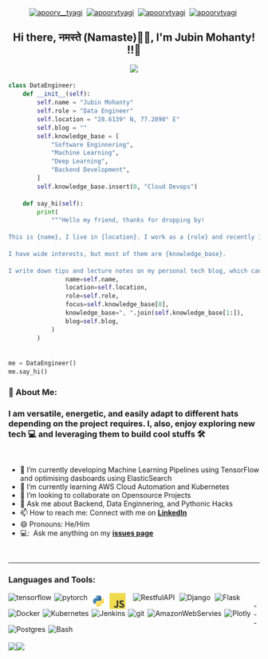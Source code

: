 <p align ="center">
<a href="https://twitter.com/MohantyJubin" target="blank"><img align="center" src="https://cdn.jsdelivr.net/npm/simple-icons@3.0.1/icons/twitter.svg" alt="apoorv__tyagi" height="30" width="30" /></a>&nbsp;
<a href="http://www.linkedin.com/in/jubin-mohanty-a03621a5" target="blank"><img align="center" src="https://cdn.jsdelivr.net/npm/simple-icons@3.0.1/icons/linkedin.svg" alt="apoorvtyagi" height="30" width="30" /></a>&nbsp;
<a href="http://www.jubinmohanty.com/" target="blank"><img align="center" src="https://cdn.jsdelivr.net/npm/simple-icons@3.0.1/icons/googlechrome.svg" alt="apoorvtyagi" height="30" width="30" /></a>&nbsp;
<a href="https://www.instagram.com/jubinmohanty/" target="blank"><img align="center" src="https://cdn.jsdelivr.net/npm/simple-icons@3.0.1/icons/instagram.svg" alt="apoorvtyagi" height="30" width="30" /></a>&nbsp;
</p>

<h2 align="center">Hi there, नमस्ते (Namaste)🙏🏻, I'm Jubin Mohanty! !!👋</h2>
<div>
<p align ="center">
<img src="https://camo.githubusercontent.com/992babdffd8c74a1502de375fbdf7e4d54773242/68747470733a2f2f6d656469612e67697068792e636f6d2f6d656469612f53576f536b4e36447854737a71494b4571762f67697068792e676966" />
</p>
</div>

```python
class DataEngineer:
    def __init__(self):
        self.name = "Jubin Mohanty"
        self.role = "Data Engineer"
        self.location = "28.6139° N, 77.2090° E"
        self.blog = ""
        self.knowledge_base = [
            "Software Enginnering",
            "Machine Learning",
            "Deep Learning",
            "Backend Development",
        ]
        self.knowledge_base.insert(0, "Cloud Devops")

    def say_hi(self):
        print(
            """Hello my friend, thanks for dropping by!

This is {name}, I live in {location}. I work as a {role} and recently I am focusing on {focus} for my personal growth.

I have wide interests, but most of them are {knowledge_base}.

I write down tips and lecture notes on my personal tech blog, which can be found here: {blog}""".format(
                name=self.name,
                location=self.location,
                role=self.role,
                focus=self.knowledge_base[0],
                knowledge_base=", ".join(self.knowledge_base[1:]),
                blog=self.blog,
            )
        )


me = DataEngineer()
me.say_hi()
```


### 🤵 About Me:
<h3 align=left> I am versatile, energetic, and easily adapt to different hats depending on the project requires. I, also, enjoy exploring new tech 💻 and leveraging them to build cool stuffs 🛠️ </h3>
<br>

- 🔭 I’m currently developing Machine Learning Pipelines using TensorFlow and optimising dasboards using ElasticSearch
- 🌱 I’m currently learning AWS Cloud Automation and Kubernetes
- 👯 I’m looking to collaborate on Opensource Projects
- 💬 Ask me about Backend, Data Enginnering, and Pythonic Hacks
- 📫 How to reach me: Connect with me on **[LinkedIn]** 
- 😄 Pronouns: He/Him
- 💻: &nbsp;Ask me anything on my **[issues page]**

<br>

---
### Languages and Tools:
<div>
<a href="https://www.tensorflow.org" target="_blank"> <img align="left" style="padding-right:6px" src="https://www.vectorlogo.zone/logos/tensorflow/tensorflow-icon.svg" alt="tensorflow" height="32px"/> </a> 
<a href="https://pytorch.org/" target="_blank"> <img align="left" style="padding-right:6px" src="https://www.vectorlogo.zone/logos/pytorch/pytorch-icon.svg" alt="pytorch" height="32px"/> </a>
<a href="https://www.python.org" target="_blank"><img align="left" alt="Python" height ="32px" style="padding-right:6px" src="https://raw.githubusercontent.com/github/explore/80688e429a7d4ef2fca1e82350fe8e3517d3494d/topics/python/python.png"></a>
<a href="https://developer.mozilla.org/en-US/docs/Web/JavaScript" target="_blank"> <img align="left" alt="JavaScript" height ="32px" style="padding-right:6px" src="https://raw.githubusercontent.com/github/explore/80688e429a7d4ef2fca1e82350fe8e3517d3494d/topics/javascript/javascript.png"> </a>
<a href="https://restfulapi.net/" target="_blank"> <img align="left" alt="RestfulAPI" height ="32px" style="padding-left:9px" src="https://restfulapi.net/wp-content/uploads/rest.png"> </a>
<a href="https://www.djangoproject.com/" target="_blank"> <img align="left" alt="Django" height ="32px" style="padding-left:9px" src="https://static.djangoproject.com/img/logos/django-logo-positive.svg"> </a>
<a href="https://flask.palletsprojects.com/en/1.1.x/" target="_blank"> <img align="left" alt="Flask" height ="32px" style="padding-left:9px" src="https://www.vectorlogo.zone/logos/pocoo_flask/pocoo_flask-icon.svg"> </a>
<a href="https://www.docker.com/" target="_blank"> <img align="left" alt="Docker" height ="32px" style="padding-right:6px" src="https://www.vectorlogo.zone/logos/docker/docker-icon.svg"> </a>
<a href="https://kubernetes.io/" target="_blank"> <img align="left" alt="Kubernetes" height ="32px" style="padding-right:6px" src="https://www.vectorlogo.zone/logos/kubernetes/kubernetes-icon.svg"> </a>
<a href="https://www.jenkins.io/" target="_blank"> <img align="left" alt="Jenkins" height ="32px" style="padding-right:6px" src="https://www.vectorlogo.zone/logos/jenkins/jenkins-icon.svg"> </a>
<a href="https://git-scm.com/" target="_blank"> <img src="https://www.vectorlogo.zone/logos/git-scm/git-scm-icon.svg" style="padding-right:6px" align="left" alt="git" height='32px'/> </a>
<a href="https://aws.amazon.com/" target="_blank"> <img src="https://www.vectorlogo.zone/logos/amazon_aws/amazon_aws-icon.svg" style="padding-right:6px" align="left" alt="AmazonWebServies" height='32px'/> </a>
<a href="https://plotly.com/dash/" target="_blank"> <img src="https://www.vectorlogo.zone/logos/plot_ly/plot_ly-icon.svg" style="padding-right:6px" align="left" alt="Plotly" height='32px'/> </a>
<a href="https://www.postgresql.org/" target="_blank"> <img src="https://www.vectorlogo.zone/logos/postgresql/postgresql-icon.svg" style="padding-right:6px" align="left" alt="Postgres" height='32px'/> </a>
<a href="https://www.gnu.org/software/bash/" target="_blank"> <img src="https://bashlogo.com/img/symbol/svg/full_colored_dark.svg" style="padding-right:6px" align="left" alt="Bash" height='32px'/> </a>
</div>
<br>
---

<div>
<p>
<br>
<img align="left" src="https://github-readme-stats.vercel.app/api?username=Jubin1122&&show_icons=true&title_color=8470FF&icon_color=bb2acf&text_color=FFA500&bg_color=FFFFF0" height="150">
<img align ="left" src= "https://github-readme-stats.vercel.app/api/top-langs/?username=Jubin1122&layout=compact&&show_icons=true&title_color=8470FF&icon_color=bb2acf&text_color=FFA500&bg_color=FFFFF0" height="150">
</div>










<!-- links -->

[issues page]: https://github.com/MacroPower/MacroPower/issues "MacroPower/issues"
[linkedin]: http://www.linkedin.com/in/jubin-mohanty-a03621a5 "Jacob Colvin LinkedIn"

